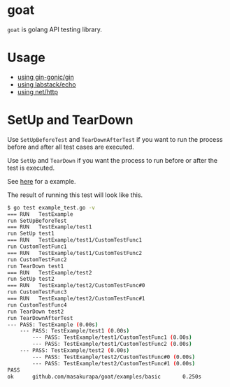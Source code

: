 # goat
`goat` is golang API testing library.

# Usage

- [using gin-gonic/gin](https://github.com/masakurapa/goat/blob/master/examples/gin/example_test.go)
- [using labstack/echo](https://github.com/masakurapa/goat/blob/master/examples/echo/example_test.go)
- [using net/http](https://github.com/masakurapa/goat/blob/master/examples/net/http/example_test.go)

# SetUp and TearDown

Use `SetUpBeforeTest` and `TearDownAfterTest` if you want to run the process before and after all test cases are executed.

Use `SetUp` and `TearDown` if you want the process to run before or after the test is executed.

See [here](https://github.com/masakurapa/goat/blob/master/examples/basic/example_test.go) for a example.

The result of running this test will look like this.

```sh
$ go test example_test.go -v
=== RUN   TestExample
run SetUpBeforeTest
=== RUN   TestExample/test1
run SetUp test1
=== RUN   TestExample/test1/CustomTestFunc1
run CustomTestFunc1
=== RUN   TestExample/test1/CustomTestFunc2
run CustomTestFunc2
run TearDown test1
=== RUN   TestExample/test2
run SetUp test2
=== RUN   TestExample/test2/CustomTestFunc#0
run CustomTestFunc3
=== RUN   TestExample/test2/CustomTestFunc#1
run CustomTestFunc4
run TearDown test2
run TearDownAfterTest
--- PASS: TestExample (0.00s)
    --- PASS: TestExample/test1 (0.00s)
        --- PASS: TestExample/test1/CustomTestFunc1 (0.00s)
        --- PASS: TestExample/test1/CustomTestFunc2 (0.00s)
    --- PASS: TestExample/test2 (0.00s)
        --- PASS: TestExample/test2/CustomTestFunc#0 (0.00s)
        --- PASS: TestExample/test2/CustomTestFunc#1 (0.00s)
PASS
ok      github.com/masakurapa/goat/examples/basic       0.250s
```
